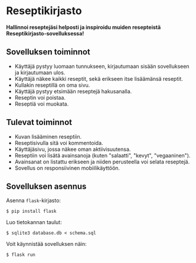 # Reseptikirjasto

**Hallinnoi reseptejäsi helposti ja inspiroidu muiden resepteistä Reseptikirjasto-sovelluksessa!**

## Sovelluksen toiminnot

* Käyttäjä pystyy luomaan tunnukseen, kirjautumaan sisään sovellukseen ja kirjautumaan ulos.
* Käyttäjä näkee kaikki reseptit, sekä erikseen itse lisäämänsä reseptit.
* Kullakin reseptillä on oma sivu.
* Käyttäjä pystyy etsimään reseptejä hakusanalla.
* Reseptin voi poistaa.
* Reseptiä voi muokata.

## Tulevat toiminnot

* Kuvan lisääminen reseptiin.
* Reseptisivulla sitä voi kommentoida.
* Käyttäjäsivu, jossa näkee oman aktiivisuutensa.
* Reseptiin voi lisätä avainsanoja (kuten "salaatti", "kevyt", "vegaaninen").
* Avainsanat on listattu erikseen ja niiden perusteella voi selata reseptejä.
* Sovellus on responsiivinen mobiilikäyttöön.

## Sovelluksen asennus

Asenna `flask`-kirjasto:

```
$ pip install flask
```

Luo tietokannan taulut:

```
$ sqlite3 database.db < schema.sql
```

Voit käynnistää sovelluksen näin:

```
$ flask run
```
